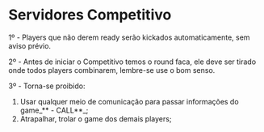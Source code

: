 # Servidores Competitivo

1º - Players que não derem ready serão kickados automaticamente, sem aviso prévio.

2º - Antes de iniciar o Competitivo temos o round faca, ele deve ser tirado onde todos players combinarem, lembre-se use o bom senso.

3º - Torna-se proibido:

1. Usar qualquer meio de comunicação para passar informações do game_** - CALL**_;
2. Atrapalhar, trolar o game dos demais players;
